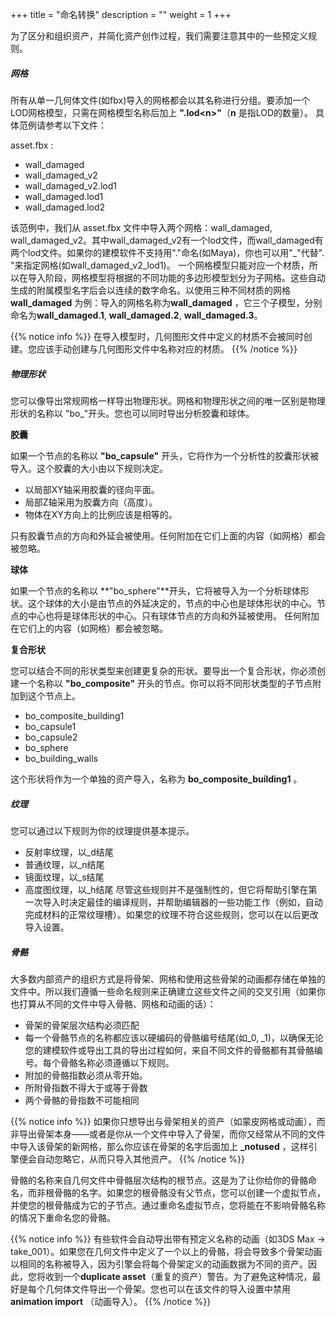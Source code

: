 +++
title = "命名转换"
description = ""
weight = 1
+++

为了区分和组织资产，并简化资产创作过程，我们需要注意其中的一些预定义规则。

##### 网格

所有从单一几何体文件(如fbx)导入的网格都会以其名称进行分组。要添加一个LOD网格模型，只需在网格模型名称后加上 **".lod\<n\>"**（**n** 是指LOD的数量）。
具体范例请参考以下文件：

asset.fbx : 

- wall_damaged
- wall_damaged_v2
- wall_damaged_v2.lod1
- wall_damaged.lod1
- wall_damaged.lod2

该范例中，我们从 asset.fbx 文件中导入两个网格：wall_damaged, wall_damaged_v2。其中wall_damaged_v2有一个lod文件，而wall_damaged有两个lod文件。如果你的建模软件不支持用"."命名(如Maya)，你也可以用"_"代替". "来指定网格(如wall_damaged_v2_lod1)。
一个网格模型只能对应一个材质，所以在导入阶段，网格模型将根据的不同功能的多边形模型划分为子网格。这些自动生成的附属模型名字后会以连续的数字命名。以使用三种不同材质的网格**wall_damaged** 为例：导入的网格名称为**wall_damaged** ，它三个子模型，分别命名为**wall_damaged.1**, **wall_damaged.2**, **wall_damaged.3**。


{{% notice info %}}
在导入模型时，几何图形文件中定义的材质不会被同时创建。您应该手动创建与几何图形文件中名称对应的材质。
{{% /notice %}}

##### 物理形状

您可以像导出常规网格一样导出物理形状。网格和物理形状之间的唯一区别是物理形状的名称以 "bo_"开头。您也可以同时导出分析胶囊和球体。

**胶囊**

如果一个节点的名称以 **"bo_capsule"** 开头，它将作为一个分析性的胶囊形状被导入。这个胶囊的大小由以下规则决定。

- 以局部XY轴采用胶囊的径向平面。
- 局部Z轴采用为胶囊方向（高度）。
- 物体在XY方向上的比例应该是相等的。

只有胶囊节点的方向和外延会被使用。任何附加在它们上面的内容（如网格）都会被忽略。

**球体**

如果一个节点的名称以 **"bo_sphere"**开头，它将被导入为一个分析球体形状。这个球体的大小是由节点的外延决定的，节点的中心也是球体形状的中心。节点的中心也将是球体形状的中心。只有球体节点的方向和外延被使用。
任何附加在它们上的内容（如网格）都会被忽略。

**复合形状**

您可以结合不同的形状类型来创建更复杂的形状。要导出一个复合形状，你必须创建一个名称以 **"bo_composite"** 开头的节点。你可以将不同形状类型的子节点附加到这个节点上。


- bo_composite_building1
 - bo_capsule1
 - bo_capsule2
 - bo_sphere
 - bo_building_walls

 这个形状将作为一个单独的资产导入，名称为 **bo_composite_building1** 。

##### 纹理

您可以通过以下规则为你的纹理提供基本提示。
- 反射率纹理，以_d结尾
- 普通纹理，以_n结尾
- 镜面纹理，以_s结尾
- 高度图纹理，以_h结尾
尽管这些规则并不是强制性的，但它将帮助引擎在第一次导入时决定最佳的编译规则，并帮助编辑器的一些功能工作（例如，自动完成材料的正常纹理槽）。如果您的纹理不符合这些规则，您可以在以后更改导入设置。

##### 骨骼

大多数内部资产的组织方式是将骨架、网格和使用这些骨架的动画都存储在单独的文件中。所以我们遵循一些命名规则来正确建立这些文件之间的交叉引用（如果你也打算从不同的文件中导入骨骼、网格和动画的话）：

- 骨架的骨架层次结构必须匹配
- 每一个骨骼节点的名称都应该以硬编码的骨骼编号结尾(如_0, _1)，以确保无论您的建模软件或导出工具的导出过程如何，来自不同文件的骨骼都有其骨骼编号。每个骨骼名称必须遵循以下规则。
- 附加的骨骼指数必须从零开始。
- 所附骨指数不得大于或等于骨数
- 两个骨骼的骨指数不可能相同

{{% notice info %}}
如果你只想导出与骨架相关的资产（如蒙皮网格或动画），而非导出骨架本身——或者是你从一个文件中导入了骨架，而你又经常从不同的文件中导入该骨架的新网格，那么你应该在骨架的名字后面加上 **_notused** ，这样引擎便会自动忽略它，从而只导入其他资产。
{{% /notice %}}

骨骼的名称来自几何文件中骨骼层次结构的根节点。这是为了让你给你的骨骼命名，而非根骨骼的名字。如果您的根骨骼没有父节点，您可以创建一个虚拟节点，并使您的根骨骼成为它的子节点。通过重命名虚拟节点，您将能在不影响骨骼名称的情况下重命名您的骨骼。

{{% notice info %}}
有些软件会自动导出带有预定义名称的动画（如3DS Max -> take_001）。如果您在几何文件中定义了一个以上的骨骼，将会导致多个骨架动画以相同的名称被导入，因为引擎会将每个骨架定义的动画数据为不同的资产。因此，您将收到一个**duplicate asset**（重复的资产）警告。为了避免这种情况，最好是每个几何体文件导出一个骨架。您也可以在该文件的导入设置中禁用 **animation import** （动画导入）。
{{% /notice %}}